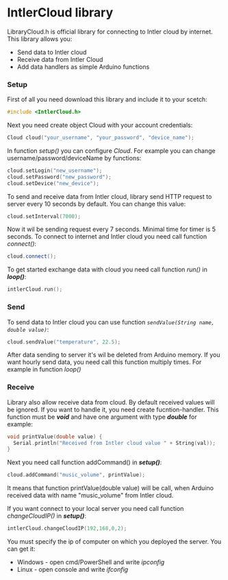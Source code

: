 # IntlerCloud library
LibraryCloud.h is official library for connecting to Intler cloud by internet. This library allows you:

  - Send data to Intler cloud
  - Receive data from Intler Cloud
  - Add data handlers as simple Arduino functions

### Setup
First of all you need download this library  and include it to your scetch:
```cpp
#include <IntlerCloud.h>
```
Next you need create object Cloud with your account credentials:

```cpp
Cloud cloud("your_username", "your_password", "device_name");
```
In function *setup()* you can configure *Cloud*. For example you can change username/password/deviceName by functions:

```cpp
cloud.setLogin("new_username");
cloud.setPassword("new_password");
cloud.setDevice("new_device");
```
To send and receive data from Intler cloud, library send HTTP request to server every 10 seconds by default. You can change this value:
```cpp
cloud.setInterval(7000);
```
Now it wil be sending request every 7 seconds. Minimal time for timer is 5 seconds.
To connect to internet and Intler cloud you need call function *connect()*:
```cpp
cloud.connect();
```
To get started exchange data with cloud you need call function *run()* in ***loop()***:
```cpp
intlerCloud.run();
```

### Send
To send data to Intler cloud you can use function *`sendValue(String name, double value)`*:
```cpp
cloud.sendValue("temperature", 22.5);
```
After data sending to server it's wil be deleted from Arduino memory. If you want hourly send data, you need call this function multiply times. For example in function *loop()*

### Receive
Library also allow receive data from cloud. By default received values will be ignored. If you want to handle it, you need create fucntion-handler. This function must be ***void*** and have one argument with type ***double*** for example:
```cpp
void printValue(double value) {
  Serial.println("Received from Intler cloud value " + String(val));
}
```
Next you need call function addCommand() in ***setup()***:
```cpp
cloud.addCommand("music_volume", printValue);
```
It means that function printValue(double value) will be call, when Arduino received data with name "music_volume" from Intler cloud.

If you want connect to your local server you need call function  *changeCloudIP()* in ***setup()***:
```cpp
intlerCloud.changeCloudIP(192,168,0,2);
```
You must specify the ip of computer on which you deployed the server. You can get it:
 - Windows - open cmd/PowerShell and write *ipconfig*
 - Linux - open console and write *ifconfig*


